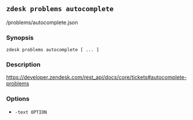 ## `zdesk problems autocomplete`

/problems/autocomplete.json

### Synopsis

    zdesk problems autocomplete [ ... ]

### Description

https://developer.zendesk.com/rest_api/docs/core/tickets#autocomplete-problems

### Options

* `-text OPTION`


